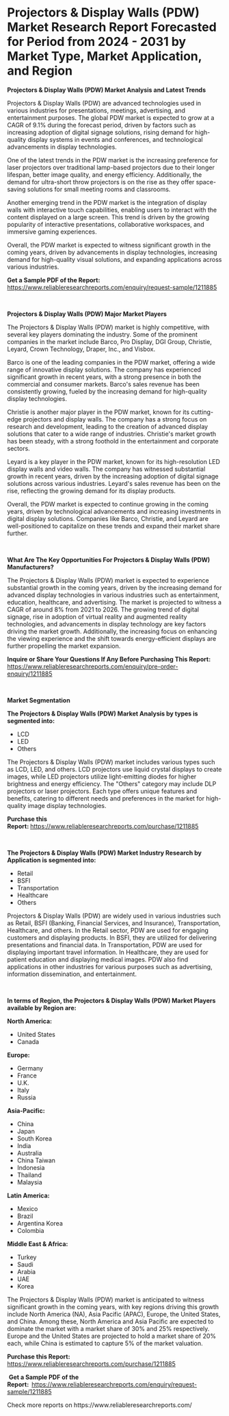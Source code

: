 <p><h1>Projectors & Display Walls (PDW) Market Research Report Forecasted for Period from 2024 -  2031 by Market Type, Market Application, and Region</h1></p><p><strong>Projectors & Display Walls (PDW) Market Analysis and Latest Trends</strong></p>
<p><p>Projectors & Display Walls (PDW) are advanced technologies used in various industries for presentations, meetings, advertising, and entertainment purposes. The global PDW market is expected to grow at a CAGR of 9.1% during the forecast period, driven by factors such as increasing adoption of digital signage solutions, rising demand for high-quality display systems in events and conferences, and technological advancements in display technologies.</p><p>One of the latest trends in the PDW market is the increasing preference for laser projectors over traditional lamp-based projectors due to their longer lifespan, better image quality, and energy efficiency. Additionally, the demand for ultra-short throw projectors is on the rise as they offer space-saving solutions for small meeting rooms and classrooms.</p><p>Another emerging trend in the PDW market is the integration of display walls with interactive touch capabilities, enabling users to interact with the content displayed on a large screen. This trend is driven by the growing popularity of interactive presentations, collaborative workspaces, and immersive gaming experiences.</p><p>Overall, the PDW market is expected to witness significant growth in the coming years, driven by advancements in display technologies, increasing demand for high-quality visual solutions, and expanding applications across various industries.</p></p>
<p><strong>Get a Sample PDF of the Report:&nbsp;</strong> <a href="https://www.reliableresearchreports.com/enquiry/request-sample/1211885">https://www.reliableresearchreports.com/enquiry/request-sample/1211885</a></p>
<p>&nbsp;</p>
<p><strong>Projectors & Display Walls (PDW) Major Market Players</strong></p>
<p><p>The Projectors & Display Walls (PDW) market is highly competitive, with several key players dominating the industry. Some of the prominent companies in the market include Barco, Pro Display, DGI Group, Christie, Leyard, Crown Technology, Draper, Inc., and Visbox. </p><p>Barco is one of the leading companies in the PDW market, offering a wide range of innovative display solutions. The company has experienced significant growth in recent years, with a strong presence in both the commercial and consumer markets. Barco's sales revenue has been consistently growing, fueled by the increasing demand for high-quality display technologies.</p><p>Christie is another major player in the PDW market, known for its cutting-edge projectors and display walls. The company has a strong focus on research and development, leading to the creation of advanced display solutions that cater to a wide range of industries. Christie's market growth has been steady, with a strong foothold in the entertainment and corporate sectors.</p><p>Leyard is a key player in the PDW market, known for its high-resolution LED display walls and video walls. The company has witnessed substantial growth in recent years, driven by the increasing adoption of digital signage solutions across various industries. Leyard's sales revenue has been on the rise, reflecting the growing demand for its display products.</p><p>Overall, the PDW market is expected to continue growing in the coming years, driven by technological advancements and increasing investments in digital display solutions. Companies like Barco, Christie, and Leyard are well-positioned to capitalize on these trends and expand their market share further.</p></p>
<p>&nbsp;</p>
<p><strong>What Are The Key Opportunities For Projectors & Display Walls (PDW) Manufacturers?</strong></p>
<p><p>The Projectors & Display Walls (PDW) market is expected to experience substantial growth in the coming years, driven by the increasing demand for advanced display technologies in various industries such as entertainment, education, healthcare, and advertising. The market is projected to witness a CAGR of around 8% from 2021 to 2026. The growing trend of digital signage, rise in adoption of virtual reality and augmented reality technologies, and advancements in display technology are key factors driving the market growth. Additionally, the increasing focus on enhancing the viewing experience and the shift towards energy-efficient displays are further propelling the market expansion.</p></p>
<p><strong>Inquire or Share Your Questions If Any Before Purchasing This Report:</strong> <a href="https://www.reliableresearchreports.com/enquiry/pre-order-enquiry/1211885">https://www.reliableresearchreports.com/enquiry/pre-order-enquiry/1211885</a></p>
<p>&nbsp;</p>
<p><strong>Market Segmentation</strong></p>
<p><strong>The Projectors & Display Walls (PDW) Market Analysis by types is segmented into:</strong></p>
<p><ul><li>LCD</li><li>LED</li><li>Others</li></ul></p>
<p><p>The Projectors & Display Walls (PDW) market includes various types such as LCD, LED, and others. LCD projectors use liquid crystal displays to create images, while LED projectors utilize light-emitting diodes for higher brightness and energy efficiency. The "Others" category may include DLP projectors or laser projectors. Each type offers unique features and benefits, catering to different needs and preferences in the market for high-quality image display technologies.</p></p>
<p><strong>Purchase this Report:&nbsp;</strong><a href="https://www.reliableresearchreports.com/purchase/1211885">https://www.reliableresearchreports.com/purchase/1211885</a></p>
<p>&nbsp;</p>
<p><strong>The Projectors & Display Walls (PDW) Market Industry Research by Application is segmented into:</strong></p>
<p><ul><li>Retail</li><li>BSFI</li><li>Transportation</li><li>Healthcare</li><li>Others</li></ul></p>
<p><p>Projectors & Display Walls (PDW) are widely used in various industries such as Retail, BSFI (Banking, Financial Services, and Insurance), Transportation, Healthcare, and others. In the Retail sector, PDW are used for engaging customers and displaying products. In BSFI, they are utilized for delivering presentations and financial data. In Transportation, PDW are used for displaying important travel information. In Healthcare, they are used for patient education and displaying medical images. PDW also find applications in other industries for various purposes such as advertising, information dissemination, and entertainment.</p></p>
<p>&nbsp;</p>
<p><strong>In terms of Region, the Projectors & Display Walls (PDW) Market Players available by Region are:</strong></p>
<p>
    <p> <strong> North America: </strong>
        <ul>
            <li>United States</li>
            <li>Canada</li>
        </ul>
        </p> 
    <p> <strong> Europe: </strong>
        <ul>
            <li>Germany</li>
            <li>France</li>
            <li>U.K.</li>
            <li>Italy</li>
            <li>Russia</li>
        </ul>
        </p> 
    <p> <strong> Asia-Pacific: </strong>
        <ul>
            <li>China</li>
            <li>Japan</li>
            <li>South Korea</li>
            <li>India</li>
            <li>Australia</li>
            <li>China Taiwan</li>
            <li>Indonesia</li>
            <li>Thailand</li>
            <li>Malaysia</li>
        </ul>
        </p> 
    <p> <strong> Latin America: </strong>
        <ul>
            <li>Mexico</li>
            <li>Brazil</li>
            <li>Argentina Korea</li>
            <li>Colombia</li>
        </ul>
        </p> 
    <p> <strong> Middle East & Africa: </strong>
        <ul>
            <li>Turkey</li>
            <li>Saudi</li>
            <li>Arabia</li>
            <li>UAE</li>
            <li>Korea</li>
        </ul>
    </p>
    </p>
<p><p>The Projectors & Display Walls (PDW) market is anticipated to witness significant growth in the coming years, with key regions driving this growth include North America (NA), Asia Pacific (APAC), Europe, the United States, and China. Among these, North America and Asia Pacific are expected to dominate the market with a market share of 30% and 25% respectively. Europe and the United States are projected to hold a market share of 20% each, while China is estimated to capture 5% of the market valuation.</p></p>
<p><strong>Purchase this Report: </strong><a href="https://www.reliableresearchreports.com/purchase/1211885">https://www.reliableresearchreports.com/purchase/1211885</a></p>
<p>&nbsp;<strong>Get a Sample PDF of the Report:&nbsp;&nbsp;</strong><a href="https://www.reliableresearchreports.com/enquiry/request-sample/1211885">https://www.reliableresearchreports.com/enquiry/request-sample/1211885</a></p>
<p><strong></strong></p>
<p>Check more reports on https://www.reliableresearchreports.com/</p>